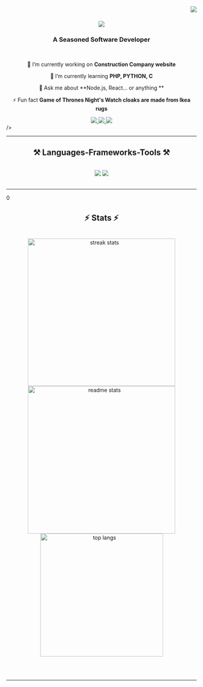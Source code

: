 <img align="right" src="https://visitor-badge.laobi.icu/badge?page_id=salesp07.salesp07" />

<h1 align="center">
    <img src="https://readme-typing-svg.herokuapp.com/?font=Righteous&size=35&center=true&vCenter=true&width=500&height=70&duration=4000&lines=Hi+There!+👋;+I'm+Abduljalal+Sulaiman!;" />
</h1>

<h3 align="center">A Seasoned Software Developer </h3>

<br/>

<div align="center">
 
 🔭 I’m currently working on **Construction Company website**
 
 🌱 I’m currently learning **PHP, PYTHON, C**

💬 Ask me about **Node.js, React... or anything **

⚡ Fun fact **Game of Thrones Night's Watch cloaks are made from Ikea rugs**

 </div>
 
<div align="center"> 
  <a href="mailto:sulaimanabduljalal@gmail.com">
    <img src="https://img.shields.io/badge/Gmail-333333?style=for-the-badge&logo=gmail&logoColor=red" />
  </a>
  <a href="https://linkedin.com/in/nightmadecoder" target="_blank">
    <img src="https://img.shields.io/badge/LinkedIn-0077B5?style=for-the-badge&logo=linkedin&logoColor=white" />
  </a>
  <a href="https://nightmadecoder.github.io/my-portfolio/" target="_blank">
     <img src="https://img.shields.io/badge/Portfolio-FF5722?style=for-the-badge&logo=todoist&logoColor=white" /> <!-- sqlite, safari, google-chrome are other good icon options -->
  </a>
</div>/>

 <hr/>
 
<h2 align="center">⚒️ Languages-Frameworks-Tools ⚒️</h2>
<br/>
<div align="center">
    <img src="https://skillicons.dev/icons?i=html,css,javascript,python,c,php,nodejs,mysql" />
    <img src="https://skillicons.dev/icons?i=react,vscode,github,figma,tailwind,git" /><br>
</div>

<br/>
<hr/>
0

<h2 align="center">⚡ Stats ⚡</h2>
<br>
<div align=center>
  <img width=390 src="https://github-readme-streak-nightmadecoder.vercel.app/?user=nightmadecoder&count_private=true&theme=react&border_radius=10" alt="streak stats"/>
  <img width=390 src="https://github-readme-nightmadecoder.vercel.app/api?username=nightmadecoder&count_private=true&show_icons=true&theme=react&rank_icon=github&border_radius=10" alt="readme stats" />
  <br/>
  <img width=325 align="center" src="https://github-readme-stats-nightmadecoder.vercel.app/api/top-langs/?username=nightmadecoder&hide=HTML&langs_count=8&layout=compact&theme=react&border_radius=10&size_weight=0.5&count_weight=0.5&exclude_repo=github-readme-stats" alt="top langs" />
</div>

<br/><br/>

<hr/>


